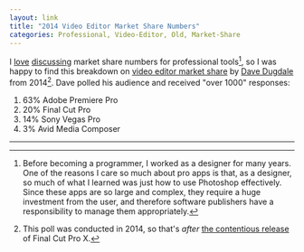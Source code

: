 ```yaml
---
layout: link
title: "2014 Video Editor Market Share Numbers"
categories: Professional, Video-Editor, Old, Market-Share
---
```


I [love](/2019/04/01/professional-work-on-the-ipad-in-context/) [discussing](/2019/04/02/sketch-figmas-market-share/) market share numbers for professional tools[^photoshop], so I was happy to find this breakdown on [video editor market share](http://www.learningvideo.com/nle-market-share-breakdown/) by [Dave Dugdale](https://twitter.com/dugdale) from 2014[^finalcut]. Dave polled his audience and received "over 1000" responses:

1. 63% Adobe Premiere Pro
2. 20% Final Cut Pro
3. 14% Sony Vegas Pro
4. 3% Avid Media Composer

* * *

[^photoshop]: Before becoming a programmer, I worked as a designer for many years. One of the reasons I care so much about pro apps is that, as a designer, so much of what I learned was just how to use Photoshop effectively. Since these apps are so large and complex, they require a huge investment from the user, and therefore software publishers have a responsibility to manage them appropriately.

[^finalcut]: This poll was conducted in 2014, so that's *after* [the contentious release](https://daringfireball.net/2011/06/final_cut_pro_x_backlash) of Final Cut Pro X.

